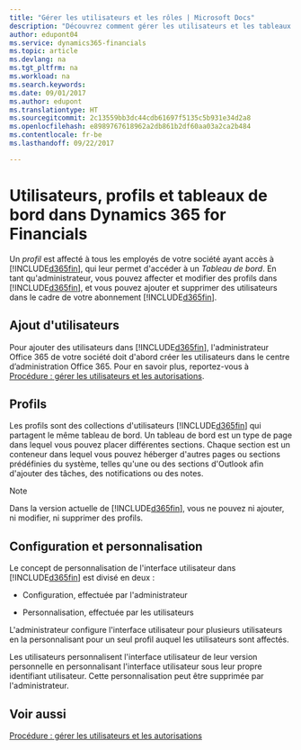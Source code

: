 ```yaml
---
title: "Gérer les utilisateurs et les rôles | Microsoft Docs"
description: "Découvrez comment gérer les utilisateurs et les tableaux de bord dans Dynamics 365 for Financials."
author: edupont04
ms.service: dynamics365-financials
ms.topic: article
ms.devlang: na
ms.tgt_pltfrm: na
ms.workload: na
ms.search.keywords: 
ms.date: 09/01/2017
ms.author: edupont
ms.translationtype: HT
ms.sourcegitcommit: 2c13559bb3dc44cdb61697f5135c5b931e34d2a8
ms.openlocfilehash: e8989767618962a2db861b2df60aa03a2ca2b484
ms.contentlocale: fr-be
ms.lasthandoff: 09/22/2017

---
```

# <a name="users-profiles-and-role-centers-in-dynamics-365-for-financials"></a>Utilisateurs, profils et tableaux de bord dans Dynamics 365 for Financials
Un *profil* est affecté à tous les employés de votre société ayant accès à [!INCLUDE[d365fin](includes/d365fin_md.md)], qui leur permet d'accéder à un *Tableau de bord*. En tant qu'administrateur, vous pouvez affecter et modifier des profils dans [!INCLUDE[d365fin](includes/d365fin_md.md)], et vous pouvez ajouter et supprimer des utilisateurs dans le cadre de votre abonnement [!INCLUDE[d365fin](includes/d365fin_md.md)].  

## <a name="adding-users"></a>Ajout d'utilisateurs
Pour ajouter des utilisateurs dans [!INCLUDE[d365fin](includes/d365fin_md.md)], l'administrateur Office 365 de votre société doit d'abord créer les utilisateurs dans le centre d’administration Office 365. Pour en savoir plus, reportez-vous à [Procédure : gérer les utilisateurs et les autorisations](ui-how-users-permissions.md).  

## <a name="profiles"></a>Profils
Les profils sont des collections d'utilisateurs [!INCLUDE[d365fin](includes/d365fin_md.md)] qui partagent le même tableau de bord. Un tableau de bord est un type de page dans lequel vous pouvez placer différentes sections. Chaque section est un conteneur dans lequel vous pouvez héberger d'autres pages ou sections prédéfinies du système, telles qu'une ou des sections d'Outlook afin d'ajouter des tâches, des notifications ou des notes.  

> [!NOTE]  
>  Dans la version actuelle de [!INCLUDE[d365fin](includes/d365fin_md.md)], vous ne pouvez ni ajouter, ni modifier, ni supprimer des profils.  

## <a name="configuration-and-personalization"></a>Configuration et personnalisation
Le concept de personnalisation de l'interface utilisateur dans [!INCLUDE[d365fin](includes/d365fin_md.md)] est divisé en deux :  

-   Configuration, effectuée par l'administrateur  

-   Personnalisation, effectuée par les utilisateurs  

L'administrateur configure l'interface utilisateur pour plusieurs utilisateurs en la personnalisant pour un seul profil auquel les utilisateurs sont affectés.  

Les utilisateurs personnalisent l'interface utilisateur de leur version personnelle en personnalisant l'interface utilisateur sous leur propre identifiant utilisateur. Cette personnalisation peut être supprimée par l'administrateur.  

## <a name="see-also"></a>Voir aussi  
[Procédure : gérer les utilisateurs et les autorisations](ui-how-users-permissions.md)  
<!-- [Customize the User Interface](../customize-the-user-interface.md)   
 [Security Overview](../Security%20Overview.md)-->

